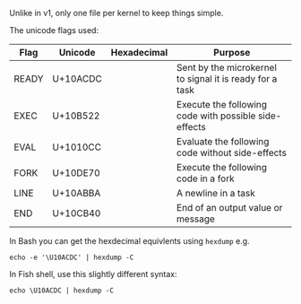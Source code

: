 <!-- Currently just some random notes --->

Unlike in v1, only one file per kernel to keep things simple.

The unicode flags used:

| Flag  | Unicode  | Hexadecimal | Purpose                                                  |
| ----- | -------- | ----------- | -------------------------------------------------------- |
| READY | U+10ACDC |             | Sent by the microkernel to signal it is ready for a task |
| EXEC  | U+10B522 |             | Execute the following code with possible side-effects    |
| EVAL  | U+1010CC |             | Evaluate the following code without side-effects         |
| FORK  | U+10DE70 |             | Execute the following code in a fork                     |
| LINE  | U+10ABBA |             | A newline in a task                                      |
| END   | U+10CB40 |             | End of an output value or message                        |

In Bash you can get the hexdecimal equivlents using `hexdump` e.g.

```console
echo -e '\U10ACDC' | hexdump -C
```

In Fish shell, use this slightly different syntax:

```console
echo \U10ACDC | hexdump -C
```
